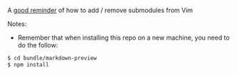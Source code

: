 A [good reminder](https://gist.github.com/NathanKleekamp/b3d29b585961de90d803e1ad3ac9f855) of how to add / remove submodules from Vim

Notes:
* Remember that when installing this repo on a new machine, you need to do the follow:

```bash
$ cd bundle/markdown-preview
$ npm install
```
